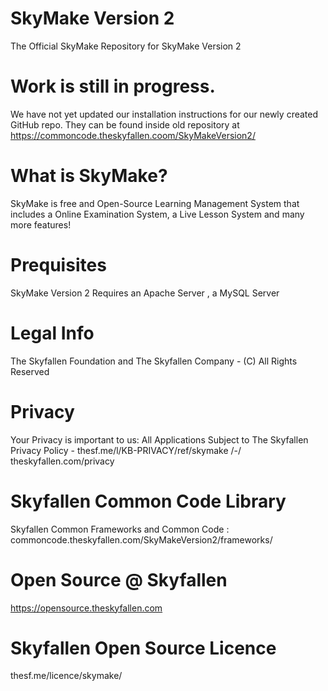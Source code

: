 # SkyMake Version 2
The Official SkyMake Repository for SkyMake Version 2

# Work is still in progress.
We have not yet updated our installation instructions for our newly created GitHub repo.
They can be found inside old repository at https://commoncode.theskyfallen.coom/SkyMakeVersion2/
# What is SkyMake?
SkyMake is free and Open-Source Learning Management System that includes a Online Examination System, a Live Lesson System and many more features!

# Prequisites
SkyMake Version 2 Requires an Apache Server , a MySQL Server

# Legal Info
The Skyfallen Foundation and The Skyfallen Company - (C) All Rights Reserved

# Privacy
Your Privacy is important to us: All Applications Subject to The Skyfallen Privacy Policy - thesf.me/l/KB-PRIVACY/ref/skymake /-/ theskyfallen.com/privacy

# Skyfallen Common Code Library
Skyfallen Common Frameworks and Common Code : commoncode.theskyfallen.com/SkyMakeVersion2/frameworks/

# Open Source @ Skyfallen
https://opensource.theskyfallen.com

# Skyfallen Open Source Licence
thesf.me/licence/skymake/
